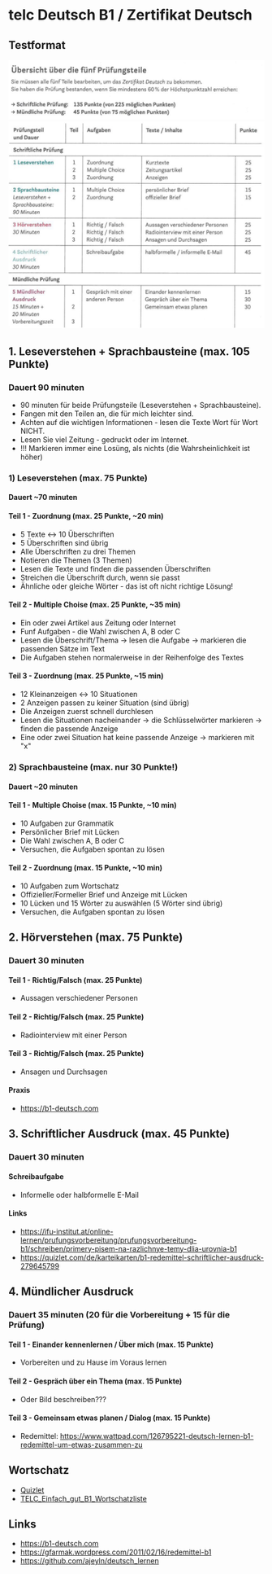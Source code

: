 # telc Deutsch B1 / Zertifikat Deutsch

## Testformat
![img_1.png](static/testformat-2.png)
![img.png](static/testformat-1.png)

## 1. Leseverstehen + Sprachbausteine (max. 105 Punkte)
### Dauert 90 minuten
- 90 minuten für beide Prüfungsteile (Leseverstehen + Sprachbausteine).
- Fangen mit den Teilen an, die für mich leichter sind.
- Achten auf die wichtigen Informationen - lesen die Texte Wort für Wort NICHT.
- Lesen Sie viel Zeitung - gedruckt oder im Internet.
- !!! Markieren immer eine Losüng, als nichts (die Wahrsheinlichkeit ist höher)

### 1) Leseverstehen (max. 75 Punkte)
#### Dauert ~70 minuten

#### Teil 1 - Zuordnung (max. 25 Punkte, ~20 min)
- 5 Texte <-> 10 Überschriften
- 5 Überschriften sind übrig
- Alle Überschriften zu drei Themen
- Notieren die Themen (3 Themen)
- Lesen die Texte und finden die passenden Überschriften
- Streichen die Überschrift durch, wenn sie passt
- Ähnliche oder gleiche Wörter - das ist oft nicht richtige Lösung!

#### Teil 2 - Multiple Choise (max. 25 Punkte, ~35 min)
- Ein oder zwei Artikel aus Zeitung oder Internet
- Funf Aufgaben - die Wahl zwischen A, B oder C
- Lesen die Überschrift/Thema -> lesen die Aufgabe -> markieren die passenden Sätze im Text
- Die Aufgaben stehen normalerweise in der Reihenfolge des Textes

#### Teil 3 - Zuordnung (max. 25 Punkte, ~15 min)
- 12 Kleinanzeigen <-> 10 Situationen
- 2 Anzeigen passen zu keiner Situation (sind übrig)
- Die Anzeigen zuerst schnell durchlesen
- Lesen die Situationen nacheinander -> die Schlüsselwörter markieren -> finden die passende Anzeige
- Eine oder zwei Situation hat keine passende Anzeige -> markieren mit "x"

### 2) Sprachbausteine (max. nur 30 Punkte!)
#### Dauert ~20 minuten

#### Teil 1 - Multiple Choise (max. 15 Punkte, ~10 min)
- 10 Aufgaben zur Grammatik
- Persönlicher Brief mit Lücken
- Die Wahl zwischen A, B oder C
- Versuchen, die Aufgaben spontan zu lösen

#### Teil 2 - Zuordnung (max. 15 Punkte, ~10 min)
- 10 Aufgaben zum Wortschatz
- Offizieller/Formeller Brief und Anzeige mit Lücken
- 10 Lücken und 15 Wörter zu auswählen (5 Wörter sind übrig)
- Versuchen, die Aufgaben spontan zu lösen

## 2. Hörverstehen (max. 75 Punkte)
### Dauert 30 minuten

#### Teil 1 - Richtig/Falsch (max. 25 Punkte)
- Aussagen verschiedener Personen

#### Teil 2 - Richtig/Falsch (max. 25 Punkte)
- Radiointerview mit einer Person

#### Teil 3 - Richtig/Falsch (max. 25 Punkte)
- Ansagen und Durchsagen

#### Praxis
- https://b1-deutsch.com


## 3. Schriftlicher Ausdruck (max. 45 Punkte)
### Dauert 30 minuten

#### Schreibaufgabe
- Informelle oder halbformelle E-Mail

#### Links
- https://ifu-institut.at/online-lernen/prufungsvorbereitung/prufungsvorbereitung-b1/schreiben/primery-pisem-na-razlichnye-temy-dlia-urovnia-b1
- https://quizlet.com/de/karteikarten/b1-redemittel-schriftlicher-ausdruck-279645799

## 4. Mündlicher Ausdruck 
### Dauert 35 minuten (20 für die Vorbereitung + 15 für die Prüfung)

#### Teil 1 - Einander kennenlernen / Über mich (max. 15 Punkte)
- Vorbereiten und zu Hause im Voraus lernen

#### Teil 2 - Gespräch über ein Thema (max. 15 Punkte)
- Oder Bild beschreiben???

#### Teil 3 - Gemeinsam etwas planen / Dialog (max. 15 Punkte)
- Redemittel: https://www.wattpad.com/126795221-deutsch-lernen-b1-redemittel-um-etwas-zusammen-zu


## Wortschatz 

- [Quizlet](https://quizlet.com/ch/417069360/telc-b1-wortschatz-flash-cards)
- [TELC_Einfach_gut_B1_Wortschatzliste](https://www.telc.net/fileadmin/user_upload/Downloads_Verlag/Einfach_gut/Wortschatzlisten/Einfach_gut_B1_Wortschatzliste_alphabetisch.pdf)


## Links
- https://b1-deutsch.com
- https://gfarmak.wordpress.com/2011/02/16/redemittel-b1
- https://github.com/ajeyln/deutsch_lernen

